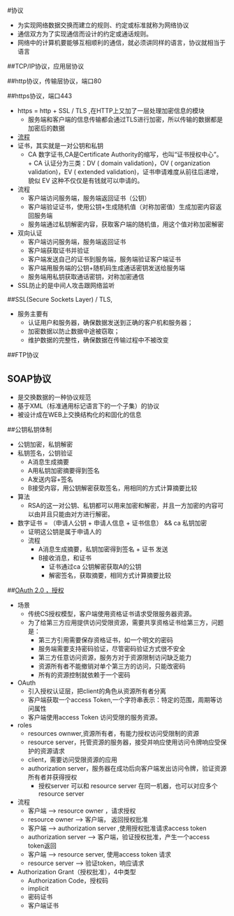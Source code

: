 #协议
*   为实现网络数据交换而建立的规则、约定或标准就称为网络协议
*   通信双方为了实现通信而设计的约定或通话规则。
*   网络中的计算机要能够互相顺利的通信，就必须讲同样的语言，协议就相当于语言


##TCP/IP协议，应用层协议


##http协议，传输层协议，端口80


##https协议，端口443
*   https = http +  SSL / TLS ,在HTTP上又加了一层处理加密信息的模块
    -   服务端和客户端的信息传输都会通过TLS进行加密，所以传输的数据都是加密后的数据
*   [流程](http://blog.csdn.net/zyw_anquan/article/details/7829053)   
*   证书，其实就是一对公钥和私钥
    -    CA 数字证书,CA是Certificate Authority的缩写，也叫“证书授权中心”。
        +    CA 认证分为三类：DV ( domain validation)，OV ( organization validation)，EV ( extended validation)，证书申请难度从前往后递增，貌似 EV 这种不仅仅是有钱就可以申请的。
*   流程
    -   客户端访问服务端，服务端返回证书（公钥）
    -   客户端验证证书，使用公钥+生成随机值（对称加密值）生成加密内容返回服务端
    -   服务端通过私钥解密内容，获取客户端的随机值，用这个值对称加密解密
*   双向认证
    -   客户端访问服务端，服务端返回证书
    -   客户端获取证书并验证
    -   客户端发送自己的证书到服务端，服务端验证客户端证书
    -   客户端用服务端的公钥+随机码生成通话密钥发送给服务端
    -   服务端用私钥获取通话密钥，对称加密通信
*   SSL防止的是中间人攻击跟网络监听 

##SSL(Secure Sockets Layer) / TLS,
*   服务主要有
    -   认证用户和服务器，确保数据发送到正确的客户机和服务器；
    -   加密数据以防止数据中途被窃取；
    -   维护数据的完整性，确保数据在传输过程中不被改变




##FTP协议



## SOAP协议
+   是交换数据的一种协议规范
+   基于XML（标准通用标记语言下的一个子集）的协议
+   被设计成在WEB上交换结构化的和固化的信息


##公钥私钥体制
*   公钥加密，私钥解密
*   私钥签名，公钥验证
    -   A消息生成摘要
    -   A用私钥加密摘要得到签名
    -   A发送内容+签名
    -   B接受内容，用公钥解密获取签名，用相同的方式计算摘要比较
*   算法
    -   RSA的这一对公钥、私钥都可以用来加密和解密，并且一方加密的内容可以由并且只能由对方进行解密。
*   数字证书 = （申请人公钥 +  申请人信息 + 证书信息）  && ca 私钥加密
    -   证明这公钥是属于申请人的
    -   流程
        +   A消息生成摘要，私钥加密得到签名 + 证书 发送
        +   B接收消息，和证书
            *   证书通过ca 公钥解密获取A的公钥
            *   解密签名，获取摘要，相同方式计算摘要比较


##[OAuth 2.0 ，授权](http://www.ruanyifeng.com/blog/2014/05/oauth_2_0.html)
*   场景
    -   传统CS授权模型，客户端使用资格证书请求受限服务器资源。
    -   为了给第三方应用提供访问受限资源，需要共享资格证书给第三方，问题是：
        +   第三方引用需要保存资格证书，如一个明文的密码
        +   服务端需要支持密码验证，尽管密码验证方式很不安全
        +   第三方任意访问资源，服务方对于资源限制访问缺乏能力
        +   资源所有者不能撤销对单个第三方的访问，只能改密码
        +   所有的资源控制就依赖于一个密码
*   OAuth
    -    引入授权认证层，把client的角色从资源所有者分离
    -    客户端获取一个access Token,一个字符串表示：特定的范围，周期等访问属性
    -    客户端使用access Token 访问受限的服务资源。
*   roles
    -   resources ownwer,资源所有者，有能力授权访问受限制的资源
    -   resource server，托管资源的服务器，接受并响应使用访问令牌响应受保护的资源请求
    -   client，需要访问受限资源的应用
    -   authorization server，服务器在成功后向客户端发出访问令牌，验证资源所有者并获得授权
        +   授权server 可以和 resource server 在同一机器，也可以对应多个resource server
*   流程
    -   客户端                  -->  resource owner ，请求授权
    -   resource owner         -->  客户端，          返回授权批准
    -   客户端                  -->  authorization server ,使用授权批准请求access token
    -   authorization server   -->  客户端，验证授权批准，产生一个access token返回
    -   客户端                  -->  resource server, 使用access token 请求
    -   resource server        -->   验证token，响应请求
*   Authorization Grant（授权批准），4中类型
    -   Authorization Code，授权码
    -   implicit
    -   密码证书
    -   客户端证书
 





















